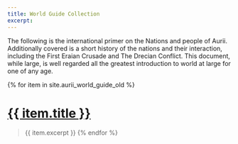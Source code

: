 ```yaml
---
title: World Guide Collection
excerpt: 
---
```


The following is the international primer on the Nations and people of Aurii. Additionally covered is a short history of the nations and their interaction, including the First Eraian Crusade and The Drecian Conflict. This document, while large, is well regarded all the greatest introduction to world at large for one of any age.

{% for item in site.aurii_world_guide_old %}
# [{{ item.title }}]({{site.baseurl}}{{item.url}})
> {{ item.excerpt }}
{% endfor %}